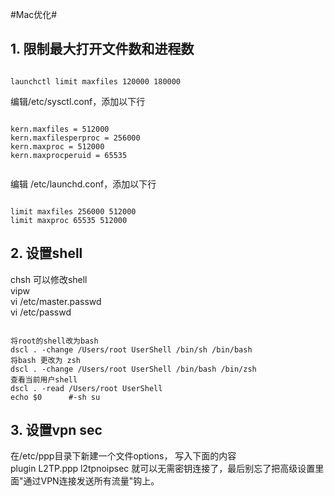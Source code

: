 #Mac优化#

## 1. 限制最大打开文件数和进程数

<code>
launchctl limit maxfiles 120000 180000
</code>

编辑/etc/sysctl.conf，添加以下行

<code>
kern.maxfiles = 512000  
kern.maxfilesperproc = 256000  
kern.maxproc = 512000  
kern.maxprocperuid = 65535  
  
</code>


编辑 /etc/launchd.conf，添加以下行

<code>
limit maxfiles 256000 512000  
limit maxproc 65535 512000  
</code>


## 2. 设置shell

chsh 可以修改shell  
vipw  
vi /etc/master.passwd  
vi /etc/passwd  


<code>
将root的shell改为bash  
dscl . -change /Users/root UserShell /bin/sh /bin/bash  
将bash 更改为 zsh  
dscl . -change /Users/root UserShell /bin/bash /bin/zsh  
查看当前用户shell
dscl . -read /Users/root UserShell  
echo $0      #-sh su   
</code>

## 3. 设置vpn sec
在/etc/ppp目录下新建一个文件options， 写入下面的内容  
plugin L2TP.ppp l2tpnoipsec 
就可以无需密钥连接了，最后别忘了把高级设置里面"通过VPN连接发送所有流量"钩上。  
